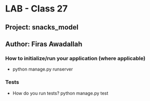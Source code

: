 # LAB - Class 27
## Project: snacks_model
## Author: Firas Awadallah
### How to initialize/run your application (where applicable)
* python  manage.py runserver 
### Tests
* How do you run tests? python manage.py test